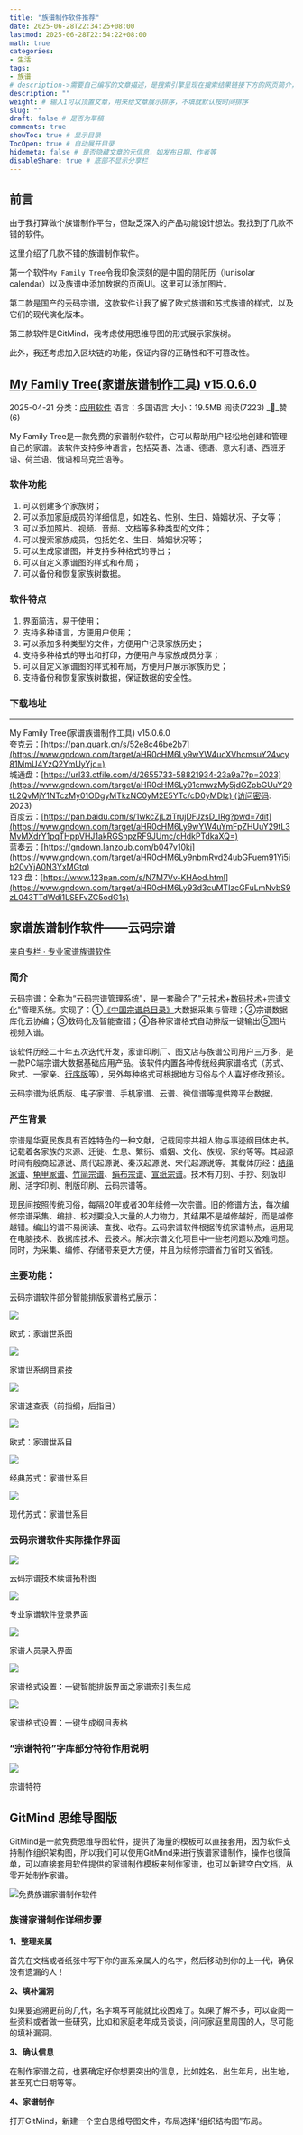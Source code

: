 ```yaml
---
title: "族谱制作软件推荐"
date: 2025-06-28T22:34:25+08:00
lastmod: 2025-06-28T22:54:22+08:00
math: true
categories:
- 生活
tags:
- 族谱
# description->需要自己编写的文章描述，是搜索引擎呈现在搜索结果链接下方的网页简介，建议设置
description: ""
weight: # 输入1可以顶置文章，用来给文章展示排序，不填就默认按时间排序
slug: ""
draft: false # 是否为草稿
comments: true
showToc: true # 显示目录
TocOpen: true # 自动展开目录
hidemeta: false # 是否隐藏文章的元信息，如发布日期、作者等
disableShare: true # 底部不显示分享栏
---
```


## 前言

由于我打算做个族谱制作平台，但缺乏深入的产品功能设计想法。我找到了几款不错的软件。

这里介绍了几款不错的族谱制作软件。

第一个软件`My Family Tree`令我印象深刻的是中国的阴阳历（lunisolar calendar）以及族谱中添加数据的页面UI。这里可以添加图片。

第二款是国产的云码宗谱，这款软件让我了解了欧式族谱和苏式族谱的样式，以及它们的现代演化版本。

第三款软件是GitMind，我考虑使用思维导图的形式展示家族树。

此外，我还考虑加入区块链的功能，保证内容的正确性和不可篡改性。

## [My Family Tree(家谱族谱制作工具) v15.0.6.0](https://www.gndown.com/2083.html)

2025-04-21 分类：[应用软件](https://www.gndown.com/category/windows/yingyongruanjian) 语言：多国语言 大小：19.5MB 阅读(7223) __赞(6)

My Family Tree是一款免费的家谱制作软件，它可以帮助用户轻松地创建和管理自己的家谱。该软件支持多种语言，包括英语、法语、德语、意大利语、西班牙语、荷兰语、俄语和乌克兰语等。

### 软件功能

1. 可以创建多个家族树；  
2. 可以添加家庭成员的详细信息，如姓名、性别、生日、婚姻状况、子女等；  
3. 可以添加照片、视频、音频、文档等多种类型的文件；  
4. 可以搜索家族成员，包括姓名、生日、婚姻状况等；  
5. 可以生成家谱图，并支持多种格式的导出；  
6. 可以自定义家谱图的样式和布局；  
7. 可以备份和恢复家族树数据。

### 软件特点

1. 界面简洁，易于使用；  
2. 支持多种语言，方便用户使用；  
3. 可以添加多种类型的文件，方便用户记录家族历史；  
4. 支持多种格式的导出和打印，方便用户与家族成员分享；  
5. 可以自定义家谱图的样式和布局，方便用户展示家族历史；  
6. 支持备份和恢复家族树数据，保证数据的安全性。

### 下载地址

---

My Family Tree(家谱族谱制作工具) v15.0.6.0  
夸克云：[https://pan.quark.cn/s/52e8c46be2b7](https://www.gndown.com/target/aHR0cHM6Ly9wYW4ucXVhcmsuY24vcy81MmU4YzQ2YmUyYjc=)  
城通盘：[https://url33.ctfile.com/d/2655733-58821934-23a9a7?p=2023](https://www.gndown.com/target/aHR0cHM6Ly91cmwzMy5jdGZpbGUuY29tL2QvMjY1NTczMy01ODgyMTkzNC0yM2E5YTc/cD0yMDIz) (访问密码: 2023)  
百度云：[https://pan.baidu.com/s/1wkcZjLziTrujDFJzsD_IRg?pwd=7dit](https://www.gndown.com/target/aHR0cHM6Ly9wYW4uYmFpZHUuY29tL3MvMXdrY1pqTHppVHJ1akRGSnpzRF9JUmc/cHdkPTdkaXQ=)  
蓝奏云：[https://gndown.lanzoub.com/b047v10kj](https://www.gndown.com/target/aHR0cHM6Ly9nbmRvd24ubGFuem91Yi5jb20vYjA0N3YxMGtq)  
123 盘：[https://www.123pan.com/s/N7M7Vv-KHAod.html](https://www.gndown.com/target/aHR0cHM6Ly93d3cuMTIzcGFuLmNvbS9zL043TTdWdi1LSEFvZC5odG1s)

## 家谱族谱制作软件——云码宗谱

[来自专栏 · 专业家谱族谱软件](https://www.zhihu.com/column/c_1876269073379233792)

### 简介

云码宗谱：全称为“云码宗谱管理系统”，是一套融合了"[云技术](https://zhida.zhihu.com/search?content_id=252735058&content_type=Article&match_order=1&q=%E4%BA%91%E6%8A%80%E6%9C%AF&zhida_source=entity)+[数码技术](https://zhida.zhihu.com/search?content_id=252735058&content_type=Article&match_order=1&q=%E6%95%B0%E7%A0%81%E6%8A%80%E6%9C%AF&zhida_source=entity)+[宗谱文化](https://zhida.zhihu.com/search?content_id=252735058&content_type=Article&match_order=1&q=%E5%AE%97%E8%B0%B1%E6%96%87%E5%8C%96&zhida_source=entity)"管理系统。实现了：①[《中国宗谱总目录》](https://zhida.zhihu.com/search?content_id=252735058&content_type=Article&match_order=1&q=%E3%80%8A%E4%B8%AD%E5%9B%BD%E5%AE%97%E8%B0%B1%E6%80%BB%E7%9B%AE%E5%BD%95%E3%80%8B&zhida_source=entity)大数据采集与管理；②宗谱数据库化云协编；③数码化及智能查错；④各种家谱格式自动排版一键输出⑤图片视频入谱。

该软件历经二十年五次迭代开发，家谱印刷厂、图文店与族谱公司用户三万多，是一款PC端宗谱大数据基础应用产品。该软件内置各种传统经典家谱格式（苏式、欧式、一家亲、[行序版](https://zhida.zhihu.com/search?content_id=252735058&content_type=Article&match_order=1&q=%E8%A1%8C%E5%BA%8F%E7%89%88&zhida_source=entity)等），另外每种格式可根据地方习俗与个人喜好修改预设。

云码宗谱为纸质版、电子家谱、手机家谱、云谱、微信谱等提供跨平台数据。

### **产生背景**

宗谱是华夏民族具有百姓特色的一种文献，记载同宗共祖人物与事迹纲目体史书。记载着各家族的来源、迁徙、生息、繁衍、婚姻、文化、族规、家约等等。其起源时间有殷商起源说、周代起源说、秦汉起源说、宋代起源说等。其载体历经：[结绳家谱](https://zhida.zhihu.com/search?content_id=252735058&content_type=Article&match_order=1&q=%E7%BB%93%E7%BB%B3%E5%AE%B6%E8%B0%B1&zhida_source=entity)、[龟甲家谱](https://zhida.zhihu.com/search?content_id=252735058&content_type=Article&match_order=1&q=%E9%BE%9F%E7%94%B2%E5%AE%B6%E8%B0%B1&zhida_source=entity)、[竹简宗谱](https://zhida.zhihu.com/search?content_id=252735058&content_type=Article&match_order=1&q=%E7%AB%B9%E7%AE%80%E5%AE%97%E8%B0%B1&zhida_source=entity)、[绢布宗谱](https://zhida.zhihu.com/search?content_id=252735058&content_type=Article&match_order=1&q=%E7%BB%A2%E5%B8%83%E5%AE%97%E8%B0%B1&zhida_source=entity)、[宣纸宗谱](https://zhida.zhihu.com/search?content_id=252735058&content_type=Article&match_order=1&q=%E5%AE%A3%E7%BA%B8%E5%AE%97%E8%B0%B1&zhida_source=entity)。技术有刀刻、手抄、刻版印刷、活字印刷、制版印刷、云码宗谱等。

现民间按照传统习俗，每隔20年或者30年续修一次宗谱。旧的修谱方法，每次编修宗谱采集、编排、校对要投入大量的人力物力，其结果不是越修越好，而是越修越错。编出的谱不易阅读、查找、收存。云码宗谱软件根据传统家谱特点，运用现在电脑技术、数据库技术、云技术。解决宗谱文化项目中一些老问题以及难问题。同时，为采集、编修、存储带来更大方便，并且为续修宗谱省力省时又省钱。

### 主要功能：

云码宗谱软件部分智能排版家谱格式展示：

![](https://pic4.zhimg.com/v2-dfa0b33ef9da414d2d5acef8804604cb_1440w.jpg)

欧式：家谱世系图

![](https://pic3.zhimg.com/v2-e211e840cff76884ba179f63256951bc_1440w.jpg)

家谱世系纲目紧接

![](https://pic4.zhimg.com/v2-32a10ef576424308a30048b0dab2cfd9_1440w.jpg)

家谱速查表（前指纲，后指目）

![](https://pic1.zhimg.com/v2-58a02142d5487f0d34f1071d792b13a8_1440w.jpg)

欧式：家谱世系目

![](https://pic1.zhimg.com/v2-7f83ed58bfcf3f451517ae0859e272d6_1440w.jpg)

经典苏式：家谱世系目

![](https://pic2.zhimg.com/v2-6447071f06375968c3196c1f140d0d3b_1440w.jpg)

现代苏式：家谱世系目

### **云码宗谱软件实际操作界面**

![](https://pic3.zhimg.com/v2-89c470ba57c23b0228f43ad643324b12_1440w.jpg)

云码宗谱技术续谱拓朴图

![](https://pic4.zhimg.com/v2-e5e10ed48bef6ef66733c41772ec3825_1440w.jpg)

专业家谱软件登录界面

![](https://pic2.zhimg.com/v2-b51f4be978ea5e0885c2495fec5b314f_1440w.jpg)

家谱人员录入界面

![](https://picx.zhimg.com/v2-5b23503100529df89009d7c831238f5d_1440w.jpg)

家谱格式设置：一键智能排版界面之家谱索引表生成

![](https://picx.zhimg.com/v2-dba4e07405fdaa5387e5d8ea01098075_1440w.jpg)

家谱格式设置：一键生成纲目表格

### **“宗谱特符”字库部分特符作用说明**

![](https://pic4.zhimg.com/v2-528aa5a4f11496864a356f374878d13b_1440w.jpg)

宗谱特符





## GitMind 思维导图版

GitMind是一款免费思维导图软件，提供了海量的模板可以直接套用，因为软件支持制作组织架构图，所以我们可以使用GitMind来进行族谱家谱制作，操作也很简单，可以直接套用软件提供的家谱制作模板来制作家谱，也可以新建空白文档，从零开始制作家谱。

![免费族谱家谱制作软件](https://qnwebstaticstorage.aoscdn.com/gitmindcn/wp-content/uploads/2022/11/family-tree-making-5.png.webp)

### **族谱家谱制作详细步骤**

**1、整理亲属**

首先在文档或者纸张中写下你的直系亲属人的名字，然后移动到你的上一代，确保没有遗漏的人！

**2、填补漏洞**

如果要追溯更前的几代，名字填写可能就比较困难了。如果了解不多，可以查阅一些资料或者做一些研究，比如和家庭老年成员谈谈，问问家庭里周围的人，尽可能的填补漏洞。

**3、确认信息**

在制作家谱之前，也要确定好你想要突出的信息，比如姓名，出生年月，出生地，甚至死亡日期等等。

**4、家谱制作**

打开GitMind，新建一个空白思维导图文件，布局选择“组织结构图”布局。

